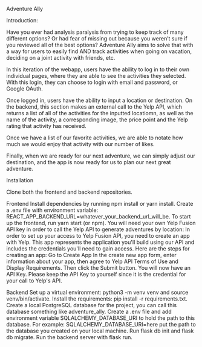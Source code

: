 Adventure Ally

Introduction:

Have you ever had analysis paralysis from trying to keep track of many different options? Or had fear of missing out because you weren’t sure if you reviewed all of the best options? Adventure Ally aims to solve that with a way for users to easily find AND track activities when going on vacation, deciding on a joint activity with friends, etc.

In this iteration of the webapp, users have the ability to log in to their own individual pages, where they are able to see the activities they selected. With this login, they can choose to login with email and password, or Google OAuth.

Once logged in, users have the ability to input a location or destination. On the backend, this section makes an external call to the Yelp API, which returns a list of all of the activities for the inputted locatiomn, as well as the name of the activity, a corresponding image, the price point and the Yelp rating that activity has received.

Once we have a list of our favorite activities, we are able to notate how much we would enjoy that activity with our number of likes.

Finally, when we are ready for our next adventure, we can simply adjust our destination, and the app is now ready for us to plan our next great adventure.

Installation

Clone both the frontend and backend repositories.

Frontend Install dependencies by running npm install or yarn install. Create a .env file with environment variable: REACT_APP_BACKEND_URL=whatever_your_backend_url_will_be. To start up the frontend, run yarn start (or npm). You will need your own Yelp Fusion API key in order to call the Yelp API to generate adventures by location: In order to set up your access to Yelp Fusion API, you need to create an app with Yelp. This app represents the application you'll build using our API and includes the credentials you'll need to gain access. Here are the steps for creating an app: Go to Create App In the create new app form, enter information about your app, then agree to Yelp API Terms of Use and Display Requirements. Then click the Submit button. You will now have an API Key. Please keep the API Key to yourself since it is the credential for your call to Yelp's API.

Backend Set up a virtual environment: python3 -m venv venv and source venv/bin/activate. Install the requirements: pip install -r requirements.txt. Create a local PostgreSQL database for the project, you can call this database something like adventure_ally. Create a .env file and add environment variable SQLALCHEMY_DATABASE_URI to hold the path to this database. For example: SQLALCHEMY_DATABASE_URI=here put the path to the database you created on your local machine. Run flask db init and flask db migrate. Run the backend server with flask run.
